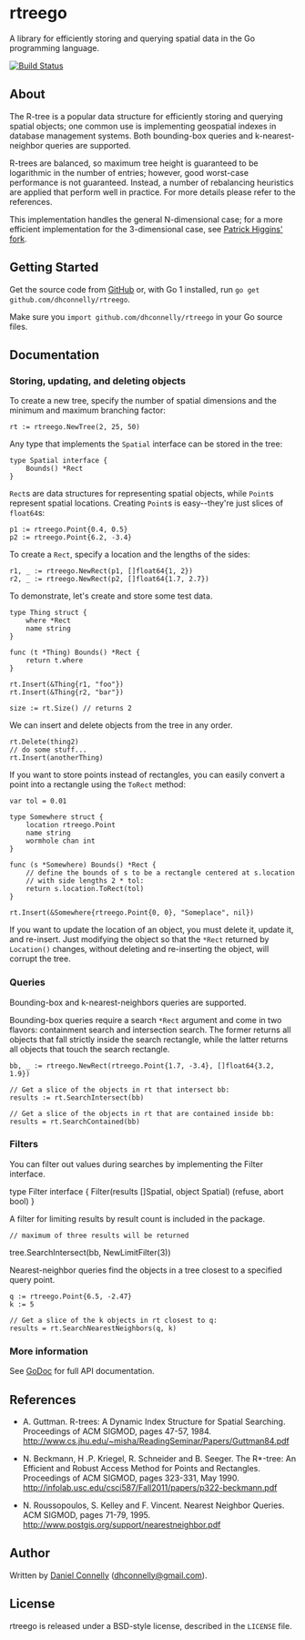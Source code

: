 rtreego
=======

A library for efficiently storing and querying spatial data
in the Go programming language.

[![Build Status](https://travis-ci.org/dhconnelly/rtreego.png?branch=master)](https://travis-ci.org/dhconnelly/rtreego)

About
-----

The R-tree is a popular data structure for efficiently storing and
querying spatial objects; one common use is implementing geospatial
indexes in database management systems.  Both bounding-box queries
and k-nearest-neighbor queries are supported.

R-trees are balanced, so maximum tree height is guaranteed to be
logarithmic in the number of entries; however, good worst-case
performance is not guaranteed.  Instead, a number of rebalancing
heuristics are applied that perform well in practice.  For more
details please refer to the references.

This implementation handles the general N-dimensional case; for a more
efficient implementation for the 3-dimensional case, see [Patrick
Higgins' fork](https://github.com/patrick-higgins/rtreego).

Getting Started
---------------

Get the source code from [GitHub](https://github.com/dhconnelly/rtreego) or,
with Go 1 installed, run `go get github.com/dhconnelly/rtreego`.

Make sure you `import github.com/dhconnelly/rtreego` in your Go source files.

Documentation
-------------

### Storing, updating, and deleting objects

To create a new tree, specify the number of spatial dimensions and the minimum
and maximum branching factor:

	rt := rtreego.NewTree(2, 25, 50)

Any type that implements the `Spatial` interface can be stored in the tree:

	type Spatial interface {
		Bounds() *Rect
	}

`Rect`s are data structures for representing spatial objects, while `Point`s
represent spatial locations.  Creating `Point`s is easy--they're just slices
of `float64`s:

	p1 := rtreego.Point{0.4, 0.5}
	p2 := rtreego.Point{6.2, -3.4}

To create a `Rect`, specify a location and the lengths of the sides:

	r1, _ := rtreego.NewRect(p1, []float64{1, 2})
	r2, _ := rtreego.NewRect(p2, []float64{1.7, 2.7})

To demonstrate, let's create and store some test data.

	type Thing struct {
		where *Rect
		name string
	}

	func (t *Thing) Bounds() *Rect {
		return t.where
	}

	rt.Insert(&Thing{r1, "foo"})
	rt.Insert(&Thing{r2, "bar"})

	size := rt.Size() // returns 2

We can insert and delete objects from the tree in any order.

	rt.Delete(thing2)
	// do some stuff...
	rt.Insert(anotherThing)

If you want to store points instead of rectangles, you can easily convert a
point into a rectangle using the `ToRect` method:

	var tol = 0.01

	type Somewhere struct {
		location rtreego.Point
		name string
		wormhole chan int
	}

	func (s *Somewhere) Bounds() *Rect {
		// define the bounds of s to be a rectangle centered at s.location
		// with side lengths 2 * tol:
		return s.location.ToRect(tol)
	}

	rt.Insert(&Somewhere{rtreego.Point{0, 0}, "Someplace", nil})

If you want to update the location of an object, you must delete it, update it,
and re-insert.  Just modifying the object so that the `*Rect` returned by
`Location()` changes, without deleting and re-inserting the object, will
corrupt the tree.

### Queries

Bounding-box and k-nearest-neighbors queries are supported.

Bounding-box queries require a search `*Rect` argument and come in two flavors:
containment search and intersection search.  The former returns all objects that
fall strictly inside the search rectangle, while the latter returns all objects
that touch the search rectangle.

	bb, _ := rtreego.NewRect(rtreego.Point{1.7, -3.4}, []float64{3.2, 1.9})

	// Get a slice of the objects in rt that intersect bb:
	results := rt.SearchIntersect(bb)

	// Get a slice of the objects in rt that are contained inside bb:
	results = rt.SearchContained(bb)

### Filters

You can filter out values during searches by implementing the Filter interface.

  type Filter interface {
		Filter(results []Spatial, object Spatial) (refuse, abort bool)
	}

A filter for limiting results by result count is included in the package.

	// maximum of three results will be returned
  tree.SearchIntersect(bb, NewLimitFilter(3))

Nearest-neighbor queries find the objects in a tree closest to a specified
query point.

	q := rtreego.Point{6.5, -2.47}
	k := 5

	// Get a slice of the k objects in rt closest to q:
	results = rt.SearchNearestNeighbors(q, k)

### More information

See [GoDoc](http://godoc.org/github.com/dhconnelly/rtreego) for full API
documentation.

References
----------

- A. Guttman.  R-trees: A Dynamic Index Structure for Spatial Searching.
  Proceedings of ACM SIGMOD, pages 47-57, 1984.
  http://www.cs.jhu.edu/~misha/ReadingSeminar/Papers/Guttman84.pdf

- N. Beckmann, H .P. Kriegel, R. Schneider and B. Seeger.  The R*-tree: An
  Efficient and Robust Access Method for Points and Rectangles.  Proceedings
  of ACM SIGMOD, pages 323-331, May 1990.
  http://infolab.usc.edu/csci587/Fall2011/papers/p322-beckmann.pdf

- N. Roussopoulos, S. Kelley and F. Vincent.  Nearest Neighbor Queries.  ACM
  SIGMOD, pages 71-79, 1995.
  http://www.postgis.org/support/nearestneighbor.pdf

Author
------

Written by [Daniel Connelly](http://dhconnelly.com) (<dhconnelly@gmail.com>).

License
-------

rtreego is released under a BSD-style license, described in the `LICENSE`
file.
